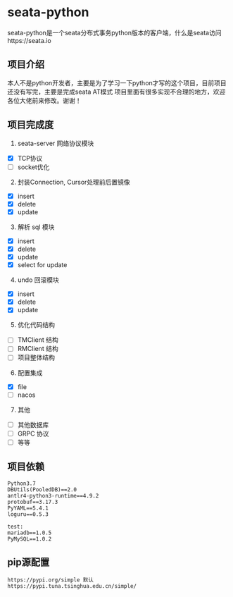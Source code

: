 # seata-python

seata-python是一个seata分布式事务python版本的客户端，什么是seata访问https://seata.io

## 项目介绍
本人不是python开发者，主要是为了学习一下python才写的这个项目，目前项目还没有写完，主要是完成seata AT模式
项目里面有很多实现不合理的地方，欢迎各位大佬前来修改。谢谢！

## 项目完成度
1. seata-server 网络协议模块
  - [x] TCP协议
  - [ ] socket优化
2. 封装Connection, Cursor处理前后置镜像
  - [x] insert
  - [x] delete
  - [x] update
3. 解析 sql 模块
  - [x] insert
  - [x] delete
  - [x] update
  - [x] select for update
4. undo 回滚模块
  - [x] insert
  - [x] delete
  - [x] update
5. 优化代码结构
  - [ ] TMClient 结构
  - [ ] RMClient 结构
  - [ ] 项目整体结构
6. 配置集成
  - [x] file
  - [ ] nacos
7. 其他
  - [ ] 其他数据库
  - [ ] GRPC 协议
  - [ ] 等等

## 项目依赖
```
Python3.7
DBUtils(PooledDB)==2.0
antlr4-python3-runtime==4.9.2
protobuf==3.17.3
PyYAML==5.4.1
loguru==0.5.3

test:
mariadb==1.0.5
PyMySQL==1.0.2
```

## pip源配置
```
https://pypi.org/simple 默认
https://pypi.tuna.tsinghua.edu.cn/simple/
```